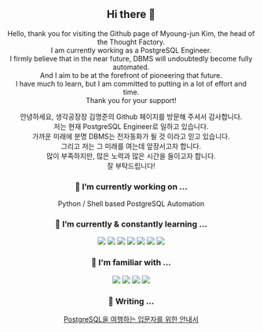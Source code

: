 <div align=center>

## Hi there 👋

 Hello, thank you for visiting the Github page of Myoung-jun Kim, the head of the Thought Factory.  
 I am currently working as a PostgreSQL Engineer.  
 I firmly believe that in the near future, DBMS will undoubtedly become fully automated.  
 And I aim to be at the forefront of pioneering that future.  
 I have much to learn, but I am committed to putting in a lot of effort and time.  
 Thank you for your support!  
 
 안녕하세요, 생각공장장 김명준의 Github 페이지를 방문해 주셔서 감사합니다.  
 저는 현재 PostgreSQL Engineer로 일하고 있습니다.  
 가까운 미래에 분명 DBMS는 전자동화가 될 것 이라고 믿고 있습니다.  
 그리고 저는 그 미래를 여는데 앞장서고자 합니다.  
 많이 부족하지만, 많은 노력과 많은 시간을 들이고자 합니다.  
 잘 부탁드립니다!  

### 🔭 I’m currently working on ...

 Python / Shell based PostgreSQL Automation  

### 🌱 I’m currently & constantly learning ...

 <img src="https://img.shields.io/badge/Python-3776AB?style=flat&logo=Python&logoColor=white"/> <img src="https://img.shields.io/badge/Rust-000000?style=flat&logo=Rust&logoColor=white"/> <img src="https://img.shields.io/badge/Go-00ADD8?style=flat&logo=Go&logoColor=white"/> <img src="https://img.shields.io/badge/PostgreSQL-4169E1?style=flat&logo=PostgreSQL&logoColor=white"/> <img src="https://img.shields.io/badge/tensorflow-FF6F00?style=flat&logo=tensorflow&logoColor=white"/> <img src="https://img.shields.io/badge/pytorch-EE4C2C?style=flat&logo=pytorch&logoColor=white"/> <img src="https://img.shields.io/badge/amazonaws-232F3E?style=flat&logo=amazonaws&logoColor=white"/>

### 🔎 I'm familiar with ...

<img src="https://img.shields.io/badge/visualstudiocode-007ACC?style=flat&logo=visualstudiocode&logoColor=white"/> <img src="https://img.shields.io/badge/virtualbox-183A61?style=flat&logo=virtualbox&logoColor=white"/> <img src="https://img.shields.io/badge/github-181717?style=flat&logo=github&logoColor=white"/> <img src="https://img.shields.io/badge/googlecolab-F9AB00?style=flat&logo=googlecolab=white"/>

### 🌱 Writing ...
[PostgreSQL을 여행하는 입문자를 위한 안내서](https://wikidocs.net/book/8814)

<!--
### ⚡ Git Repo

[![Readme Card](https://github-readme-stats.vercel.app/api/pin/?username=Rayjun0525&repo=study)](https://github.com/Rayjun0525/study)  

[![Readme Card](https://github-readme-stats.vercel.app/api/pin/?username=Rayjun0525&repo=pgrm)](https://github.com/Rayjun0525/pgrm)  
-->

<!--
### ⚡ Fun fact about me

 [![Top Langs](https://github-readme-stats.vercel.app/api/top-langs/?username=Rayjun0525&layout=compact)](https://github.com/Rayjun0525/github-readme-stats)  
 ![Anurag's GitHub stats](https://github-readme-stats.vercel.app/api?username=Rayjun0525&show_icons=true&theme=radical)

**Rayjun0525/Rayjun0525** is a ✨ _special_ ✨ repository because its `README.md` (this file) appears on your GitHub profile.

Here are some ideas to get you started:

- 🔭 I’m currently working on ...
- 🌱 I’m currently learning ...
- 👯 I’m looking to collaborate on ...
- 🤔 I’m looking for help with ...
- 💬 Ask me about ...
- 📫 How to reach me: ...
- 😄 Pronouns: ...
- ⚡ Fun fact: ...
-->

</div>
